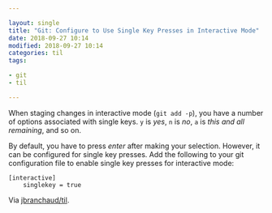 ```yaml
---

layout: single
title: "Git: Configure to Use Single Key Presses in Interactive Mode"
date: 2018-09-27 10:14
modified: 2018-09-27 10:14
categories: til
tags:

- git
- til

---
```


When staging changes in interactive mode (`git add -p`), you have a number
of options associated with single keys. `y` is _yes_, `n` is _no_, `a` is
_this and all remaining_, and so on.

By default, you have to press _enter_ after making your selection. However,
it can be configured for single key presses. Add the following to your git
configuration file to enable single key presses for interactive mode:

```git
[interactive]
    singlekey = true
```

Via [jbranchaud/til](https://github.com/jbranchaud/til).
